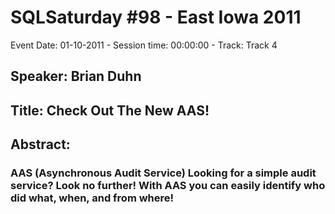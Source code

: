 # SQLSaturday #98 - East Iowa 2011
Event Date: 01-10-2011 - Session time: 00:00:00 - Track: Track 4
## Speaker: Brian Duhn
## Title: Check Out The New AAS!
## Abstract:
### AAS (Asynchronous Audit Service) Looking for a simple audit service? Look no further! With AAS you can easily identify who did what, when, and from where! 
